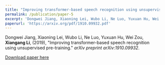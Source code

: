 ```yaml
---
title: "Improving transformer-based speech recognition using unsupervised pre-training"
permalink: /publication/paper-5
excerpt: 'Dongwei Jiang, Xiaoning Lei, Wubo Li, Ne Luo, Yuxuan Hu, Wei Zou, <strong>Xiangang Li</strong>, (2019), &quot;Improving transformer-based speech recognition using unsupervised pre-training.&quot; <i>arXiv preprint arXiv:1910.09932</i>.'
paperurl: 'https://arxiv.org/pdf/1910.09932.pdf'
---
```

Dongwei Jiang, Xiaoning Lei, Wubo Li, Ne Luo, Yuxuan Hu, Wei Zou, <strong>Xiangang Li</strong>, (2019), "Improving transformer-based speech recognition using unsupervised pre-training." <i>arXiv preprint arXiv:1910.09932</i>.

[Download paper here](https://arxiv.org/pdf/1910.09932.pdf)
